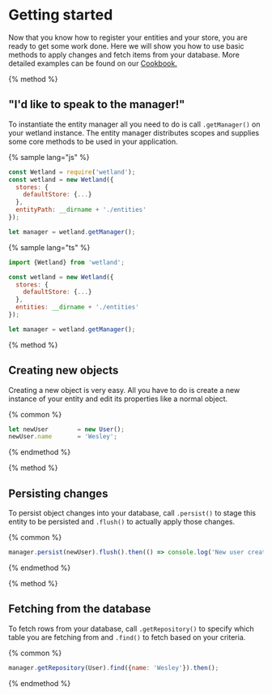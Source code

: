 # Getting started
Now that you know how to register your entities and your store, you are ready to get some work done.
Here we will show you how to use basic methods to apply changes and fetch items from your database.
More detailed examples can be found on our [Cookbook.]()

{% method %}
## "I'd like to speak to the manager!"
To instantiate the entity manager all you need to do is call `.getManager()` on your wetland instance.
The entity manager distributes scopes and supplies some core methods to be used in your application.

{% sample lang="js" %}
```js
const Wetland = require('wetland');
const wetland = new Wetland({
  stores: {
    defaultStore: {...}
  },
  entityPath: __dirname + './entities'
});

let manager = wetland.getManager();
```

{% sample lang="ts" %}
```js
import {Wetland} from 'wetland';

const wetland = new Wetland({
  stores: {
    defaultStore: {...}
  },
  entities: __dirname + './entities'
});

let manager = wetland.getManager();
```
{% method %}
## Creating new objects
Creating a new object is very easy.
All you have to do is create a new instance of your entity and edit its properties like a normal object.

{% common %}
```js
let newUser        = new User();
newUser.name       = 'Wesley';
```
{% endmethod %}

{% method %}
## Persisting changes
To persist object changes into your database, call  `.persist()` to stage this entity to be persisted and `.flush()` to 
actually apply those changes.

{% common %}
```js
manager.persist(newUser).flush().then(() => console.log('New user created'));
```
{% endmethod %}

{% method %}
## Fetching from the database
To fetch rows from your database, call `.getRepository()` to specify which table you are fetching from and `.find()` to 
fetch based on your criteria.

{% common %}
```js
manager.getRepository(User).find({name: 'Wesley'}).then();
```
{% endmethod %}
